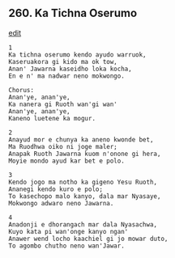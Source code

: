 
## 260.  Ka Tichna Oserumo
[edit](https://docs.google.com/document/d/1XpWPcbaRcgGjomjwdkfmpuu9Evd_U9HB/edit?mode=html)



    1
    Ka tichna oserumo kendo ayudo warruok,
    Kaseruakora gi kido ma ok tow,
    Anan' Jawarna kaseidho loka kocha,
    En e n' ma nadwar neno mokwongo.

    Chorus:
    Anan'ye, anan'ye,
    Ka nanera gi Ruoth wan'gi wan'
    Anan'ye, anan'ye,
    Kaneno luetene ka mogur.

    2
    Anayud mor e chunya ka aneno kwonde bet,
    Ma Ruodhwa oiko ni joge maler;
    Anapak Ruoth Jawarna kuom n'onone gi hera,
    Moyie mondo ayud kar bet e polo.

    3
    Kendo jogo ma notho ka gigeno Yesu Ruoth,
    Ananegi kendo kuro e polo;
    To kasechopo malo kanyo, dala mar Nyasaye,
    Mokwongo adwaro neno Jawarna.

    4
    Anadonji e dhorangach mar dala Nyasachwa,
    Kuyo kata pi wan'onge kanyo ngan'
    Anawer wend locho kaachiel gi jo mowar duto,
    To agombo chutho neno wan'Jawar.

